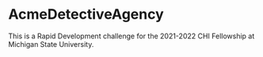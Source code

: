# AcmeDetectiveAgency

This is a Rapid Development challenge for the 2021-2022 CHI Fellowship at Michigan State University.
